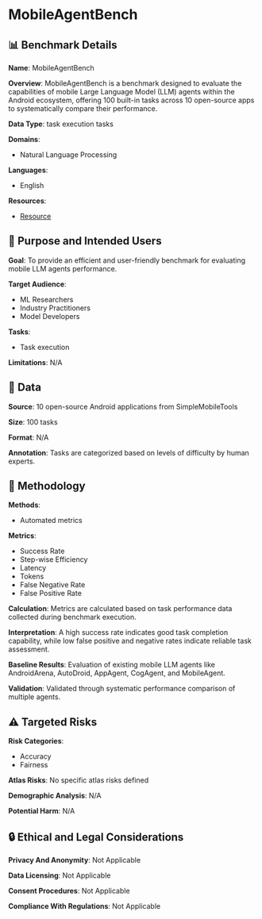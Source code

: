 # MobileAgentBench

## 📊 Benchmark Details

**Name**: MobileAgentBench

**Overview**: MobileAgentBench is a benchmark designed to evaluate the capabilities of mobile Large Language Model (LLM) agents within the Android ecosystem, offering 100 built-in tasks across 10 open-source apps to systematically compare their performance.

**Data Type**: task execution tasks

**Domains**:
- Natural Language Processing

**Languages**:
- English

**Resources**:
- [Resource](https://MobileAgentBench.github.io)

## 🎯 Purpose and Intended Users

**Goal**: To provide an efficient and user-friendly benchmark for evaluating mobile LLM agents performance.

**Target Audience**:
- ML Researchers
- Industry Practitioners
- Model Developers

**Tasks**:
- Task execution

**Limitations**: N/A

## 💾 Data

**Source**: 10 open-source Android applications from SimpleMobileTools

**Size**: 100 tasks

**Format**: N/A

**Annotation**: Tasks are categorized based on levels of difficulty by human experts.

## 🔬 Methodology

**Methods**:
- Automated metrics

**Metrics**:
- Success Rate
- Step-wise Efficiency
- Latency
- Tokens
- False Negative Rate
- False Positive Rate

**Calculation**: Metrics are calculated based on task performance data collected during benchmark execution.

**Interpretation**: A high success rate indicates good task completion capability, while low false positive and negative rates indicate reliable task assessment.

**Baseline Results**: Evaluation of existing mobile LLM agents like AndroidArena, AutoDroid, AppAgent, CogAgent, and MobileAgent.

**Validation**: Validated through systematic performance comparison of multiple agents.

## ⚠️ Targeted Risks

**Risk Categories**:
- Accuracy
- Fairness

**Atlas Risks**:
No specific atlas risks defined

**Demographic Analysis**: N/A

**Potential Harm**: N/A

## 🔒 Ethical and Legal Considerations

**Privacy And Anonymity**: Not Applicable

**Data Licensing**: Not Applicable

**Consent Procedures**: Not Applicable

**Compliance With Regulations**: Not Applicable
